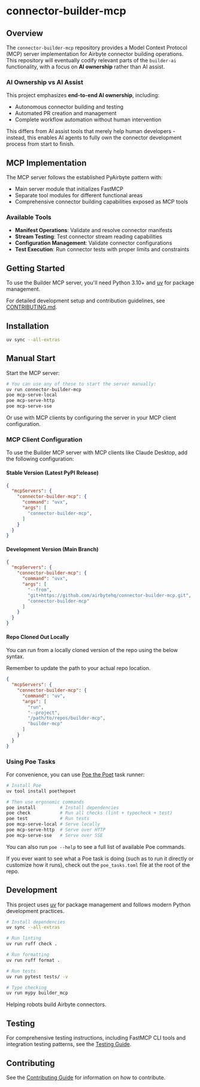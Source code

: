 # connector-builder-mcp

## Overview

The `connector-builder-mcp` repository provides a Model Context Protocol (MCP) server implementation for Airbyte connector building operations. This repository will eventually codify relevant parts of the `builder-ai` functionality, with a focus on **AI ownership** rather than AI assist.

### AI Ownership vs AI Assist

This project emphasizes **end-to-end AI ownership**, including:

- Autonomous connector building and testing
- Automated PR creation and management
- Complete workflow automation without human intervention

This differs from AI assist tools that merely help human developers - instead, this enables AI agents to fully own the connector development process from start to finish.

## MCP Implementation

The MCP server follows the established PyAirbyte pattern with:

- Main server module that initializes FastMCP
- Separate tool modules for different functional areas
- Comprehensive connector building capabilities exposed as MCP tools

### Available Tools

- **Manifest Operations**: Validate and resolve connector manifests
- **Stream Testing**: Test connector stream reading capabilities  
- **Configuration Management**: Validate connector configurations
- **Test Execution**: Run connector tests with proper limits and constraints

## Getting Started

To use the Builder MCP server, you'll need Python 3.10+ and [uv](https://docs.astral.sh/uv/) for package management.

For detailed development setup and contribution guidelines, see [CONTRIBUTING.md](CONTRIBUTING.md).

## Installation

```bash
uv sync --all-extras
```

## Manual Start

Start the MCP server:

```bash
# You can use any of these to start the server manually:
uv run connector-builder-mcp
poe mcp-serve-local
poe mcp-serve-http
poe mcp-serve-sse
```

Or use with MCP clients by configuring the server in your MCP client configuration.

### MCP Client Configuration

To use the Builder MCP server with MCP clients like Claude Desktop, add the following configuration:

#### Stable Version (Latest PyPI Release)

```json
{
  "mcpServers": {
    "connector-builder-mcp": {
      "command": "uvx",
      "args": [
        "connector-builder-mcp",
      ]
    }
  }
}
```

#### Development Version (Main Branch)

```json
{
  "mcpServers": {
    "connector-builder-mcp": {
      "command": "uvx",
      "args": [
        "--from",
        "git+https://github.com/airbytehq/connector-builder-mcp.git",
        "connector-builder-mcp"
      ]
    }
  }
}
```

#### Repo Cloned Out Locally

You can run from a locally cloned version of the repo using the below syntax.

Remember to update the path to your actual repo location.

```json
{
  "mcpServers": {
    "connector-builder-mcp": {
      "command": "uv",
      "args": [
        "run",
        "--project",
        "/path/to/repos/builder-mcp",
        "builder-mcp"
      ]
    }
  }
}
```

### Using Poe Tasks

For convenience, you can use [Poe the Poet](https://poethepoet.natn.io/) task runner:

```bash
# Install Poe
uv tool install poethepoet

# Then use ergonomic commands
poe install         # Install dependencies
poe check           # Run all checks (lint + typecheck + test)
poe test            # Run tests
poe mcp-serve-local # Serve locally
poe mcp-serve-http  # Serve over HTTP
poe mcp-serve-sse   # Serve over SSE
```

You can also run `poe --help` to see a full list of available Poe commands.

If you ever want to see what a Poe task is doing (such as to run it directly or customize how it runs), check out the `poe_tasks.toml` file at the root of the repo.

## Development

This project uses [uv](https://docs.astral.sh/uv/) for package management and follows modern Python development practices.

```bash
# Install dependencies
uv sync --all-extras

# Run linting
uv run ruff check .

# Run formatting  
uv run ruff format .

# Run tests
uv run pytest tests/ -v

# Type checking
uv run mypy builder_mcp
```

Helping robots build Airbyte connectors.

## Testing

For comprehensive testing instructions, including FastMCP CLI tools and integration testing patterns, see the [Testing Guide](./TESTING.md).

## Contributing

See the [Contributing Guide](./CONTRIBUTING.md) for information on how to contribute.
